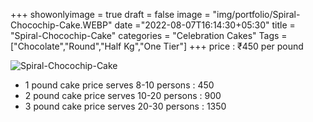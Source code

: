 +++
showonlyimage = true
draft = false
image = "img/portfolio/Spiral-Chocochip-Cake.WEBP"
date ="2022-08-07T16:14:30+05:30"
title = "Spiral-Chocochip-Cake"
categories = "Celebration Cakes"
Tags = ["Chocolate","Round","Half Kg","One Tier"]
+++
price : ₹450 per pound
<!--more-->
![Spiral-Chocochip-Cake](/img/portfolio/Spiral-Chocochip-Cake.WEBP)
* 1 pound cake price serves 8-10 persons : 450
* 2 pound cake price serves 10-20 persons : 900
* 3 pound cake price serves 20-30 persons : 1350
